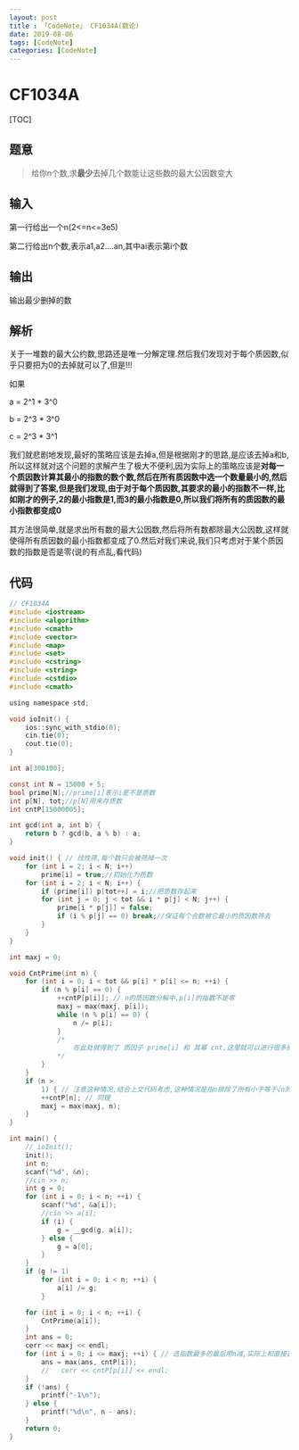```yaml
---
layout: post
title : 「CodeNote」 CF1034A(数论)
date: 2019-08-06
tags: [CodeNote]
categories: [CodeNote]
---
```

# CF1034A
[TOC]

## 题意

> 给你n个数,求**最少**去掉几个数能让这些数的最大公因数变大

## 输入

第一行给出一个n(2<=n<=3e5)

第二行给出n个数,表示a1,a2....an,其中ai表示第i个数

## 输出

输出最少删掉的数

## 解析

关于一堆数的最大公约数,思路还是唯一分解定理.然后我们发现对于每个质因数,似乎只要把为0的去掉就可以了,但是!!!

如果 

a = 2^1 * 3^0 

b = 2^3 * 3^0  

c = 2^3 * 3^1 

我们就悲剧地发现,最好的策略应该是去掉a,但是根据刚才的思路,是应该去掉a和b,所以这样就对这个问题的求解产生了极大不便利,因为实际上的策略应该是**对每一个质因数计算其最小的指数的数个数,然后在所有质因数中选一个数量最小的,然后就得到了答案,**但是我们发现,由于对于每个质因数,其要求的最小的指数不一样,比如刚才的例子,2的最小指数是1,而3的最小指数是0,所以我们**将所有的质因数的最小指数都变成0**

其方法很简单,就是求出所有数的最大公因数,然后将所有数都除最大公因数,这样就使得所有质因数的最小指数都变成了0.然后对我们来说,我们只考虑对于某个质因数的指数是否是零(说的有点乱,看代码)

## 代码

```c
// CF1034A
#include <iostream>
#include <algorithm>
#include <cmath>
#include <vector>
#include <map>
#include <set>
#include <cstring>
#include <string>
#include <cstdio>
#include <cmath>

using namespace std;

void ioInit() {
    ios::sync_with_stdio(0);
    cin.tie(0);
    cout.tie(0);
}

int a[300100];

const int N = 15000 + 5;
bool prime[N];//prime[i]表示i是不是质数
int p[N], tot;//p[N]用来存质数
int cntP[15000005];

int gcd(int a, int b) {
    return b ? gcd(b, a % b) : a;
}

void init() { // 线性筛,每个数只会被筛掉一次
    for (int i = 2; i < N; i++)
        prime[i] = true;//初始化为质数
    for (int i = 2; i < N; i++) {
        if (prime[i]) p[tot++] = i;//把质数存起来
        for (int j = 0; j < tot && i * p[j] < N; j++) {
            prime[i * p[j]] = false;
            if (i % p[j] == 0) break;//保证每个合数被它最小的质因数筛去
        }
    }
}

int maxj = 0;

void CntPrime(int n) {
    for (int i = 0; i < tot && p[i] * p[i] <= n; ++i) {
        if (n % p[i] == 0) {
            ++cntP[p[i]]; // n的质因数分解中,p[i]的指数不是零
            maxj = max(maxj, p[i]);
            while (n % p[i] == 0) {
                n /= p[i];
            }
            /*
            	在此处就得到了 质因子 prime[i] 和 其幂 cnt,这里就可以进行很多操作了,此处以举例为目的,故仅数出来质因子个数
            */
        }
    }
    if (n >
        1) { // 注意这种情况,结合上文代码考虑,这种情况是指n排除了所有小于等于√n的因子之后,仍然还有因子的情况,可想而知,大于√n的因子绝对不超过一个,(因为两个大于√n的因子相乘其结果一定大于n),所以如果有这种因子的话,其个数一定为1(事实上此时的n就是这个因子)
        ++cntP[n]; // 同理
        maxj = max(maxj, n);
    }
}

int main() {
    // ioInit();
    init();
    int n;
    scanf("%d", &n);
    //cin >> n;
    int g = 0;
    for (int i = 0; i < n; ++i) {
        scanf("%d", &a[i]);
        //cin >> a[i];
        if (i) {
            g = __gcd(g, a[i]);
        } else {
            g = a[0];
        }
    }
    if (g != 1)
        for (int i = 0; i < n; ++i) {
            a[i] /= g;
        }

    for (int i = 0; i < n; ++i) {
        CntPrime(a[i]);
    }
    int ans = 0;
    cerr << maxj << endl;
    for (int i = 0; i <= maxj; ++i) { // 选指数最多的最后用n减,实际上和直接选指数最少的也是一个道理
        ans = max(ans, cntP[i]);
        //   cerr << cntP[p[i]] << endl;
    }
    if (!ans) {
        printf("-1\n");
    } else {
        printf("%d\n", n - ans);
    }
    return 0;
}

```
